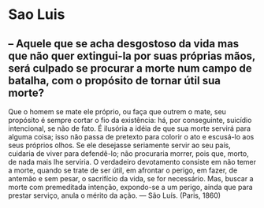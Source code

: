 # Sao Luis

## – Aquele que se acha desgostoso da vida mas que não quer extingui-la por suas próprias mãos, será culpado se procurar a morte num campo de batalha, com o propósito de tornar útil sua morte?
Que o homem se mate ele próprio, ou faça que outrem o mate, seu propósito é sempre cortar o fio da existência: há, por conseguinte, suicídio intencional, se não de fato. É ilusória a idéia de que sua morte servirá para alguma coisa; isso não passa de pretexto para colorir o ato e escusá-lo aos seus próprios olhos. Se ele desejasse seriamente servir ao seu país, cuidaria de viver para defendê-lo; não procuraria morrer, pois que, morto, de nada mais lhe serviria. O verdadeiro devotamento consiste em não temer a morte, quando se trate de ser útil, em afrontar o perigo, em fazer, de antemão e sem pesar, o sacrifício da vida, se for necessário. Mas, buscar a morte com premeditada intenção, expondo-se a um perigo, ainda que para prestar serviço, anula o mérito da ação. — São Luís. (Paris, 1860)



